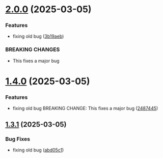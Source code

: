 # [2.0.0](https://github.com/sanhil27/repo2/compare/v1.4.0...v2.0.0) (2025-03-05)


### Features

* fixing old bug ([3b19aeb](https://github.com/sanhil27/repo2/commit/3b19aeb2e8b66709540389d9974147475ecb5d3e))


### BREAKING CHANGES

* This fixes a major bug

# [1.4.0](https://github.com/sanhil27/repo2/compare/v1.3.1...v1.4.0) (2025-03-05)


### Features

* fixing old bug BREAKING CHANGE: This fixes a major bug ([2487445](https://github.com/sanhil27/repo2/commit/24874451a42d3c331f4d78c735292e2bc1d9c930))

## [1.3.1](https://github.com/sanhil27/repo2/compare/v1.3.0...v1.3.1) (2025-03-05)


### Bug Fixes

* fixing old bug ([abd05c1](https://github.com/sanhil27/repo2/commit/abd05c1d961d5ae91c5ce25cc0c04c02a0a82c91))
